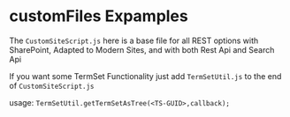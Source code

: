 # customFiles Expamples

The `CustomSiteScript.js` here is a base file for all REST options with SharePoint, Adapted to Modern Sites, and with both Rest Api and Search Api

If you want some TermSet Functionality just add `TermSetUtil.js` to the end of `CustomSiteScript.js`

usage: `TermSetUtil.getTermSetAsTree(<TS-GUID>,callback);`